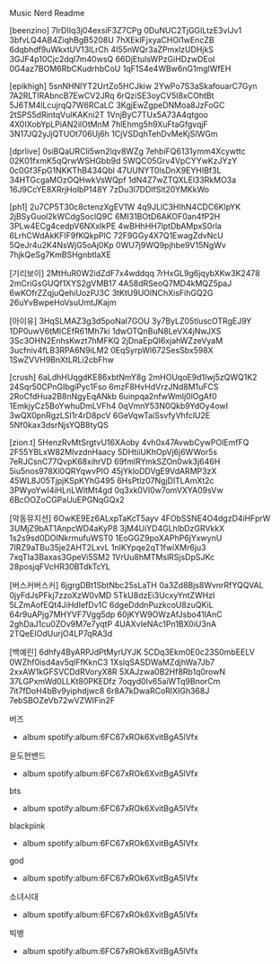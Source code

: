 Music Nerd Readme

[beenzino] 7IrDIIq3j04exsiF3Z7CPg
0DuNUC2TjGGILtzE3vlJv1
3bfvLQ4AB4ZiqhBgB5208U
7hXEklFjxyaCHOi1wEncZB
6dqbhdf9uWkxtUV13lLrCh
4I55nWQr3aZPmxlzUDHjkS
3GJF4p10Cjc2dqI7m40wsQ
66DjEtulsWPzGiHDzwDEoI
0G4az7BOM6RbCKudrhbCoU
1qF1S4e4WBw6nG1mglWfEH

[epikhigh] 5snNHNlYT2UrtZo5HCJkiw
2YwPo7S3aSkafouarC7Gyn
7A2RLTIRAbncB7EwCV2JRq
6rQziSE3oyCV5I8xCOhtBt
5J6TM4lLcujrqQ7W6RCaLC
3KgjEwZgpeDNMoa8JzFoGC
2tSPS5dRintqVulKAKni2T
1VnjByC7TUx5A73A4qtgoo
4X0IXobYpLPiAN2ilOtMnM
7hlEhmg5h9XuFtaGfgvqjF
3N17JQ2yJjQTUOt706Uj6h
1CjVSDqhTehDvMeKjSIWGm

[dprlive] 0siBQaURCli5wn2lqv8WZg
7ehbiFQ6131ymm4Xcywttc
02K01fxmK5qQrwWSHGbb9d
5WQC05Grv4VpCYYwKzJYzY
0c0Gf3FpG1NKKThB434Qbl
47UUNYT0lsDnX9EYHIBf3L
34HTGcgaMOzOQHwkVsWQpf
1dN4Z7wZTQXLEl33RkMO3a
16J9CcYE8XRrjHolbP148Y
7zDu3l7DDlfSlt20YMKkWo

[ph1] 2u7CP5T30c8ctenzXgEV1W
4q9JLlC3HIhN4CDC6KlpYK
2jBSyGuol2kWCdgSoclQ9C
6MI31BOtD6AKOF0an4fP2H
3PLw4ECg4cedpV6NXxIkPE
4wBHhHH7lptDbAMpxS0rla
6LrhCWdAkKFIF9fKQkpPlC
72F9GGy4X7Q1EwagZdvNcU
5QeJr4u2K4NsWjG5oAj0Kp
0WU7j9WQ9pjhbe9V15NgWv
7hjkQeSg7KmBSHgnbtlaXE

[기리보이] 2MtHuR0W2idZdF7x4wddqq
7rHxGL9g6jqybXKw3K2478
2mCriGsGUQf1XYS2gVMB17
4A58dRSeoQ7MD4kMQZ5paJ
6wKOfrZZqjuQehiUozPJ3C
3tKtU9UOlNChXisFihGQ2G
26uYvBwpeHoVsuUmtJKajm

[아이유] 3HqSLMAZ3g3d5poNaI7GOU
3y7ByLZ05tluscOTRgEJ9Y
1DP0uwV6tMlCEfR61Mh7ki
1dwOTQnBuN8LeVX4jNwJXS
3Sc3OHN2EnhsKwzt7hMFKQ
2jDnaEpQI6xjahWZzeVyaM
3ucfniv4fLB3RPA6N9iLM2
0EqSyrpWl672SesSbx598X
1SwZVVH9BnXtLRLi2cbFhw

[crush] 6aLdhHUqgdKE86xbtNmY8g
2mHOUqoE9d1Iwj5zQWQ1K2
24Sqr50CPnGIbgiPyc1Fso
6mzF8HvHdVrzJNd8M1uFCS
2RoCfdHua2B8nNgyEqANkb
6uinpqa2nfwWmlj0lOgAf0
1EmkjyCz5BoYwhuDmLVFh4
0qVmnY53N0Qkb9YdOy4owI
3wQX0pnRgzLSI1r4rD8pcV
6GeVqwTaiSsvfyVhfclU2E
5Nf0kax3dsrNjsYQB8tyQS

[zion.t] 5HenzRvMtSrgtvU16XAoby
4vh0x47AvwbCywPOlEmfFQ
2F55YBLxW82MIvzdnHaacy
5DHtiiUKhOpVj6j6WWor5s
7eRJCsnC77QvpK68xihrVD
69fmlRYmkSZOn0wk3j646H
5iu5nos978Xl0QRYqwvPIO
45jYkloDDVgE9VdARMP3zX
45WL8J05TjpjKSpKYhG495
6HsPtlz07NgjDlTLAmXt2c
3PWyoYwI4iHLnLWltMt4gd
0q3xk0VI0w7omVXYA09sVw
6BcOOZoCGPaUuEPGNqGQx2

[악동뮤지션] 6OwKE9Ez6ALxpTaKcT5ayv
4FObSSNE4O4dgzD4iHFprW
3UMjZ9bAT1AnpcWD4aKyP8
3jM4UiYD4GLhlbDzGRVkkX
1s2s9sd0DOINkrmufuWST0
1EoGGZ9poXAPhP6jYxwynU
7IRZ9aTBu35je2AHT2LxvL
1nlKYpqe2qT1fwiXMr6ju3
7xqTIa3Baxas3GpeVi5SM2
1VrUu8hMTMslRSjsDpSJKc
28posjqFVcHR30BTdkTcYL

[버스커버스커] 6jgrgDBt1SbtNbc25sLaTH
0a3Zd8Bjs8WvnrRfYQQVAL
0jyFdJsPFkj7zzoXzW0vMD
5TkU8dzEi3UcxyYntZWHzI
5LZmAofEQt4JiHdIefDv1C
6dgeDddnPuzkcoU8zuQKiL
64r9uAPjg7MHYVF7Vgg5dp
60jKYW9OWzAfJsbo41lAnC
2ghDaJ1cu0ZOv9M7e7yqtP
4UAXvIeNAc1Pn1BX0iU3nA
2TQeEIOdUurjO4LP7qRA3d

[백예린] 6dhfy4ByARPJdPtMyrUYJK
5CDq3Ekm0E0c23S0mbEELV
0WZhf0isd4av5qlFfKknC3
1XslqSASDWaMZdjhWa7Jb7
2xxAW1kGFSVCDdRVoryX8R
5XAJzwa0B2Hf8Rb1q0rowN
37LGPxmWd0LLKt80PKEDfz
7oqyd0Iv65aiWTq9BnorCm
7it7fDoH4bBv9yiphdjwc8
6r8A7kDwaRCoRlXIGh368J
7ebSBOZeVb72wVZWIFin2F



버즈
- album spotify:album:6FC67xROk6XvitBgA5lVfx

윤도현밴드
- album spotify:album:6FC67xROk6XvitBgA5lVfx

bts
- album spotify:album:6FC67xROk6XvitBgA5lVfx

blackpink
- album spotify:album:6FC67xROk6XvitBgA5lVfx

god
- album spotify:album:6FC67xROk6XvitBgA5lVfx

소녀시대
- album spotify:album:6FC67xROk6XvitBgA5lVfx

빅뱅
- album spotify:album:6FC67xROk6XvitBgA5lVfx